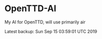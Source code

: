 # OpenTTD-AI
My AI for OpenTTD, will use primarily air

Latest backup: Sun Sep 15 03:59:01 UTC 2019
